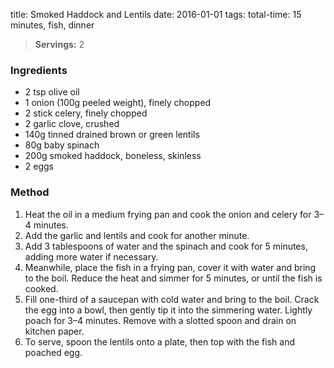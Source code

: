 title: Smoked Haddock and Lentils
date: 2016-01-01
tags: total-time: 15 minutes, fish, dinner

> **Servings:** 2 

### Ingredients

* 2 tsp olive oil
* 1 onion (100g peeled weight), finely chopped
* 2 stick celery, finely chopped
* 2 garlic clove, crushed
* 140g tinned drained brown or green lentils
* 80g baby spinach
* 200g smoked haddock, boneless, skinless
* 2 eggs

### Method

1. Heat the oil in a medium frying pan and cook the onion and celery for 3–4 minutes.
2. Add the garlic and lentils and cook for another minute.
3. Add 3 tablespoons of water and the spinach and cook for 5 minutes, adding more water if necessary.
4. Meanwhile, place the fish in a frying pan, cover it with water and bring to the boil. Reduce the heat and simmer for 5 minutes, or until the fish is cooked.
5. Fill one-third of a saucepan with cold water and bring to the boil. Crack the egg into a bowl, then gently tip it into the simmering water. Lightly poach for 3–4 minutes. Remove with a slotted spoon and drain on kitchen paper.
6. To serve, spoon the lentils onto a plate, then top with the fish and poached egg.
